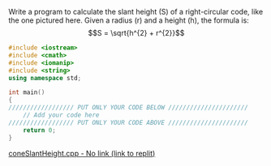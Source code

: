 Write a program to calculate the slant height (S) of a right-circular code, like the
one pictured here. Given a radius (r) and a height (h), the formula is:
$$S = \sqrt{h^{2} + r^{2}}$$

```cpp
#include <iostream>
#include <cmath>
#include <iomanip>
#include <string>
using namespace std;

int main()
{
////////////////// PUT ONLY YOUR CODE BELOW //////////////////////
    // Add your code here
////////////////// PUT ONLY YOUR CODE ABOVE //////////////////////
    return 0;
}    
```

[coneSlantHeight.cpp - No link (link to replit) ](https://replit.com)